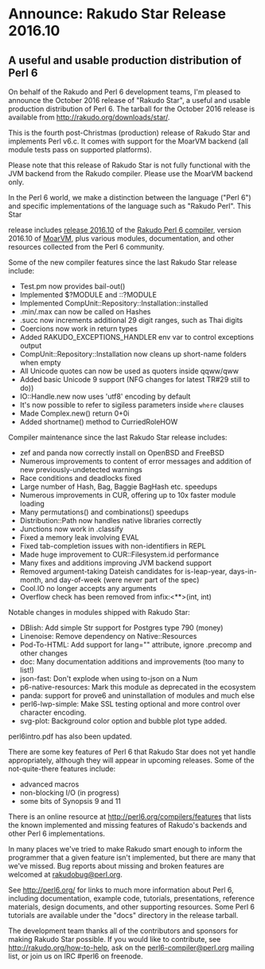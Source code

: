 # Announce: Rakudo Star Release 2016.10

## A useful and usable production distribution of Perl 6

On behalf of the Rakudo and Perl 6 development teams, I'm pleased to
announce the October 2016 release of "Rakudo Star", a useful and usable
production distribution of Perl 6. The tarball for the October 2016 release
is available from <http://rakudo.org/downloads/star/>.

This is the fourth post-Christmas (production) release of Rakudo Star and
implements Perl v6.c. It comes with support for the MoarVM backend (all
module tests pass on supported platforms).

Please note that this release of Rakudo Star is not fully functional with
the JVM backend from the Rakudo compiler. Please use the MoarVM backend
only.

In the Perl 6 world, we make a distinction between the language ("Perl
6") and specific implementations of the language such as "Rakudo Perl".
This Star

release includes [release 2016.10] of the [Rakudo Perl 6 compiler],
version 2016.10 of [MoarVM], plus various modules, documentation, and
other resources collected from the Perl 6 community.

[release 2016.10]: https://raw.githubusercontent.com/rakudo/rakudo/2016.10/docs/announce/2016.10.md
[Rakudo Perl 6 compiler]: http://github.com/rakudo/rakudo
[MoarVM]: http://moarvm.org/

Some of the new compiler features since the last Rakudo Star release include:

  * Test.pm now provides bail-out()
  * Implemented $?MODULE and ::?MODULE
  * Implemented CompUnit::Repository::Installation::installed
  * .min/.max can now be called on Hashes
  * .succ now increments additional 29 digit ranges, such as Thai digits
  * Coercions now work in return types
  * Added RAKUDO\_EXCEPTIONS\_HANDLER env var to control exceptions output
  * CompUnit::Repository::Installation now cleans up short-name folders when empty
  * All Unicode quotes can now be used as quoters inside qqww/qww
  * Added basic Unicode 9 support (NFG changes for latest TR#29 still to do))
  * IO::Handle.new now uses 'utf8' encoding by default
  * It's now possible to refer to sigiless parameters inside `where` clauses
  * Made Complex.new() return 0+0i
  * Added shortname() method to CurriedRoleHOW

Compiler maintenance since the last Rakudo Star release includes:

  * zef and panda now correctly install on OpenBSD and FreeBSD
  * Numerous improvements to content of error messages and addition of new
    previously-undetected warnings
  * Race conditions and deadlocks fixed
  * Large number of Hash, Bag, Baggie BagHash etc. speedups
  * Numerous improvements in CUR, offering up to 10x faster module loading
  * Many permutations() and combinations() speedups
  * Distribution::Path now handles native libraries correctly
  * Junctions now work in .classify
  * Fixed a memory leak involving EVAL
  * Fixed tab-completion issues with non-identifiers in REPL
  * Made huge improvement to CUR::Filesystem.id performance
  * Many fixes and additions improving JVM backend support
  * Removed argument-taking Dateish candidates for is-leap-year, days-in-month,
    and day-of-week (were never part of the spec)
  * Cool.IO no longer accepts any arguments
  * Overflow check has been removed from infix:<**>(int, int)


Notable changes in modules shipped with Rakudo Star:

  * DBIish: Add simple Str support for Postgres type 790 (money)
  * Linenoise: Remove dependency on Native::Resources
  * Pod-To-HTML: Add support for lang="" attribute, ignore .precomp and other changes
  * doc: Many documentation additions and improvements (too many to list!)
  * json-fast: Don't explode when using to-json on a Num
  * p6-native-resources: Mark this module as deprecated in the ecosystem
  * panda: support for prove6 and uninstallation of modules and much else
  * perl6-lwp-simple: Make SSL testing optional and more control over character encoding.
  * svg-plot: Background color option and bubble plot type added. 

perl6intro.pdf has also been updated.

There are some key features of Perl 6 that Rakudo Star does not yet
handle appropriately, although they will appear in upcoming releases.
Some of the not-quite-there features include:

  * advanced macros
  * non-blocking I/O (in progress)
  * some bits of Synopsis 9 and 11

There is an online resource at <http://perl6.org/compilers/features>
that lists the known implemented and missing features of Rakudo's
backends and other Perl 6 implementations.

In many places we've tried to make Rakudo smart enough to inform the
programmer that a given feature isn't implemented, but there are many
that we've missed. Bug reports about missing and broken features are
welcomed at <rakudobug@perl.org>.

See <http://perl6.org/> for links to much more information about
Perl 6, including documentation, example code, tutorials, presentations,
reference materials, design documents, and other supporting resources.
Some Perl 6 tutorials are available under the "docs" directory in
the release tarball.

The development team thanks all of the contributors and sponsors for
making Rakudo Star possible. If you would like to contribute, see
<http://rakudo.org/how-to-help>, ask on the <perl6-compiler@perl.org>
mailing list, or join us on IRC \#perl6 on freenode.

